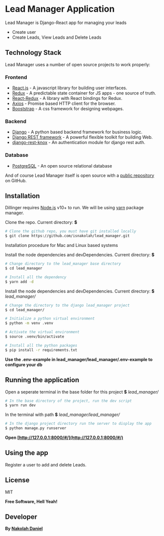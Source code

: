 # Lead Manager Application

Lead Manager is Django-React app for managing your leads

- Create user
- Create Leads, View Leads and Delete Leads

## Technology Stack

Lead Manager uses a number of open source projects to work properly:

### Frontend

- [React.js][reactjs] - A javascript library for building user interfaces.
- [Redux][redux] - A predictable state container for JS apps - one source of truth.
- [React-Redux][reactredux] - A library with React bindings for Redux.
- [Axios][axios] - Promise based HTTP client for the browser.
- [Booststrap][bootstrap] - A css framework for designing webpages.

### Backend

- [Django][django] - A python based backend framework for business logic.
- [Django REST framework][djangorestframework] - A powerful flexible toolkit for building Web.
- [django-rest-knox][djangorestknox] - An authentication module for django rest auth.

### Database

- [PostgreSQL][postgresql] - An open source relational database

And of course Lead Manager itself is open source with a [public repository][githubpage]
on GitHub.

## Installation

Dillinger requires [Node.js](https://nodejs.org/) v10+ to run.
We will be using [yarn](https://yarnpkg.com/) package manager.

Clone the repo.
Current directory: **\$**

```sh
# Clone the github repo, you must have git installed locally
$ git clone https://github.com/isnakolah/lead_manager.git

```

Installation procedure for Mac and Linux based systems

Install the node dependencies and devDependencies.
Current directory: **\$**

```sh
# Change directory to the lead_manager base directory
$ cd lead_manager

# Install all the dependency
$ yarn add -d

```

Install the node dependencies and devDependencies.
Current directory: **\$** _lead_manager/_

```sh
# Change the directory to the django lead_manager project
$ cd lead_manager/

# Initialize a python virtual environment
$ python -m venv .venv

# Activate the virtual environment
$ source .venv/bin/activate

# Install all the python packages
$ pip install -r requirements.txt

```

**Use the .env-example in lead_manager/lead_manager/.env-example to configure your db**

## Running the application

Open a seperate terminal in the base folder for this project **\$** _lead_manager/_

```sh
# In the base directory of the project, run the dev script
$ yarn run dev

```

In the terminal with path **\$** _lead_manager/lead_manager/_

```sh
# In the django project directory run the server to display the app
$ python manage.py runserver

```

**Open [http://127.0.0.1:8000/#/](http://127.0.0.1:8000/#/)**

## Using the app

Register a user to add and delete Leads.

## License

MIT

**Free Software, Hell Yeah!**

## Developer

**By [Nakolah Daniel](https://www.linkedin.com/in/danielnakolah)**

[//]: # "These are reference links used in the body of this note and get stripped out when the markdown processor does its job. There is no need to format nicely because it shouldn't be seen. Thanks SO - http://stackoverflow.com/questions/4823468/store-comments-in-markdown-syntax"
[reactjs]: https://reactjs.org/
[django]: https://www.djangoproject.com/
[djangorestframework]: https://www.django-rest-framework.org/
[redux]: https://redux.js.org//
[reactredux]: https://react-redux.js.org/
[djangorestknox]: https://pypi.org/project/django-rest-knox/
[githubpage]: https://github.com/isnakolah/lead_manager
[bootstrap]: https://getbootstrap.com/
[postgresql]: https://www.postgresql.org/
[axios]: https://www.npmjs.com/package/axios
